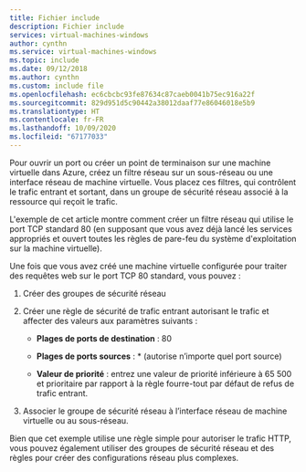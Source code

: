 ```yaml
---
title: Fichier include
description: Fichier include
services: virtual-machines-windows
author: cynthn
ms.service: virtual-machines-windows
ms.topic: include
ms.date: 09/12/2018
ms.author: cynthn
ms.custom: include file
ms.openlocfilehash: ec6cbcbc93fe87634c87caeb0041b75ec916a22f
ms.sourcegitcommit: 829d951d5c90442a38012daaf77e86046018e5b9
ms.translationtype: HT
ms.contentlocale: fr-FR
ms.lasthandoff: 10/09/2020
ms.locfileid: "67177033"
---
```

Pour ouvrir un port ou créer un point de terminaison sur une machine virtuelle dans Azure, créez un filtre réseau sur un sous-réseau ou une interface réseau de machine virtuelle. Vous placez ces filtres, qui contrôlent le trafic entrant et sortant, dans un groupe de sécurité réseau associé à la ressource qui reçoit le trafic.

L'exemple de cet article montre comment créer un filtre réseau qui utilise le port TCP standard 80 (en supposant que vous avez déjà lancé les services appropriés et ouvert toutes les règles de pare-feu du système d'exploitation sur la machine virtuelle).

Une fois que vous avez créé une machine virtuelle configurée pour traiter des requêtes web sur le port TCP 80 standard, vous pouvez :

1. Créer des groupes de sécurité réseau

2. Créer une règle de sécurité de trafic entrant autorisant le trafic et affecter des valeurs aux paramètres suivants :

   - **Plages de ports de destination** : 80

   - **Plages de ports sources** : * (autorise n’importe quel port source)

   - **Valeur de priorité** : entrez une valeur de priorité inférieure à 65 500 et prioritaire par rapport à la règle fourre-tout par défaut de refus de trafic entrant.

3. Associer le groupe de sécurité réseau à l’interface réseau de machine virtuelle ou au sous-réseau.

Bien que cet exemple utilise une règle simple pour autoriser le trafic HTTP, vous pouvez également utiliser des groupes de sécurité réseau et des règles pour créer des configurations réseau plus complexes. 





